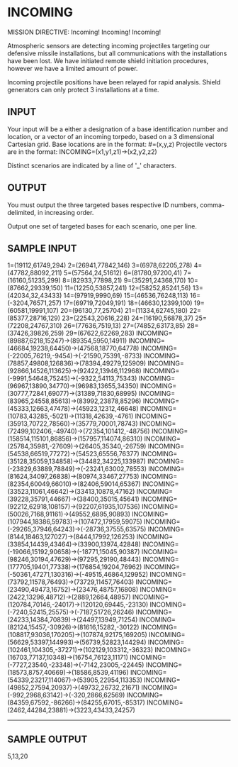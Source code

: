 <!-- RATING: MEDIUM -->
<!-- NAME:  INCOMING -->
<!-- GENERATOR: generate.pl -->
# INCOMING

MISSION DIRECTIVE: Incoming! Incoming! Incoming!

Atmospheric sensors are detecting incoming projectiles targeting our defensive missile installations, but all communications with the installations have been lost. We have initiated remote shield initiation procedures, however we have a limited amount of power.

Incoming projectile positions have been relayed for rapid analysis. Shield generators can only protect 3 installations at a time.

## INPUT
Your input will be a either a designation of a base identification number and location, or a vector of an incoming torpedo, based on a 3 dimensional Cartesian grid.
Base locations are in the format: #=(x,y,z) 
Projectile vectors are in the format: INCOMING=(x1,y1,z1)->(x2,y2,z2)

Distinct scenarios are indicated by a line of '_' characters.


## OUTPUT
You must output the three targeted bases respective ID numbers, comma-delimited, in increasing order.

Output one set of targeted bases for each scenario, one per line.

## SAMPLE INPUT
1=(19112,61749,294)
2=(26941,77842,146)
3=(6978,62205,278)
4=(47782,88092,211)
5=(57564,24,51612)
6=(81780,97200,41)
7=(16160,51235,299)
8=(82933,77898,21)
9=(35291,24368,170)
10=(87662,29339,150)
11=(12250,53857,241)
12=(58252,85241,56)
13=(42034,32,43433)
14=(97919,9990,69)
15=(46536,76248,113)
16=(-3204,76571,257)
17=(69719,72049,191)
18=(46630,12399,100)
19=(60581,19991,107)
20=(96130,77,25704)
21=(11334,62745,180)
22=(85377,28716,129)
23=(22543,20616,228)
24=(16190,56878,37)
25=(72208,24767,310)
26=(77636,7519,13)
27=(74852,63173,85)
28=(37426,39826,259)
29=(67622,62269,283)
INCOMING=(89887,6218,15247)->(89354,5950,14911)
INCOMING=(46684,19238,64450)->(47568,18770,64778)
INCOMING=(-22005,76219,-9454)->(-21590,75391,-8733)
INCOMING=(78857,49808,126836)->(78394,49279,125909)
INCOMING=(92866,14526,113625)->(92422,13946,112968)
INCOMING=(-9991,54648,75245)->(-9322,54113,75343)
INCOMING=(96967,13890,34770)->(96983,13655,34350)
INCOMING=(30777,72841,69077)->(31389,71830,68995)
INCOMING=(83965,24558,85613)->(83992,23878,85296)
INCOMING=(45333,12663,47478)->(45923,12312,46648)
INCOMING=(10783,43285,-5021)->(11318,42639,-4761)
INCOMING=(35913,70722,78560)->(35779,70001,78743)
INCOMING=(72499,102406,-49740)->(72354,101412,-48756)
INCOMING=(158514,115101,86856)->(157957,114074,86310)
INCOMING=(25784,35981,-27609)->(26405,35340,-26759)
INCOMING=(54538,66519,77272)->(54523,65556,76377)
INCOMING=(35128,35059,134858)->(34482,34225,133987)
INCOMING=(-23829,63889,78849)->(-23241,63002,78553)
INCOMING=(81624,34097,26838)->(80974,33467,27753)
INCOMING=(82354,60049,66010)->(82406,59014,65367)
INCOMING=(33523,11061,46642)->(33413,10878,47162)
INCOMING=(39228,35791,44667)->(38400,35015,45641)
INCOMING=(92212,62918,108157)->(92207,61935,107536)
INCOMING=(50026,7168,91161)->(49552,6895,90893)
INCOMING=(107944,18386,59783)->(107472,17959,59075)
INCOMING=(-29265,37946,64243)->(-28736,37555,63575)
INCOMING=(8144,18463,127027)->(8444,17992,126253)
INCOMING=(33854,14439,43464)->(33900,13974,42848)
INCOMING=(-19066,15192,90658)->(-18771,15045,90387)
INCOMING=(98246,30194,47629)->(97295,29190,48443)
INCOMING=(177705,19401,77338)->(176854,19204,76962)
INCOMING=(-50361,47271,130316)->(-49515,46864,129952)
INCOMING=(73792,11578,76493)->(73729,11457,76403)
INCOMING=(23490,49473,16752)->(23476,48757,16808)
INCOMING=(2422,13296,48712)->(2889,12664,48957)
INCOMING=(120784,70146,-24017)->(120120,69445,-23130)
INCOMING=(-7240,52415,25575)->(-7187,51726,26246)
INCOMING=(24233,14384,70839)->(24497,13949,71254)
INCOMING=(82124,15457,-30926)->(81616,15282,-30122)
INCOMING=(108817,93036,170205)->(107874,92175,169205)
INCOMING=(56629,53397,144993)->(56739,52823,144294)
INCOMING=(102461,104305,-37271)->(102129,103312,-36323)
INCOMING=(16703,77137,10348)->(16754,76123,11171)
INCOMING=(-7727,23540,-23348)->(-7142,23005,-22445)
INCOMING=(18573,8757,40669)->(18586,8539,41196)
INCOMING=(54339,23217,114067)->(53905,22954,113353)
INCOMING=(49852,27594,20937)->(49732,26732,21671)
INCOMING=(-992,2968,63142)->(-320,2866,62569)
INCOMING=(84359,67592,-86266)->(84255,67015,-85317)
INCOMING=(2462,44284,23881)->(3223,43433,24257)
_______________________________________________________________

## SAMPLE OUTPUT
5,13,20
